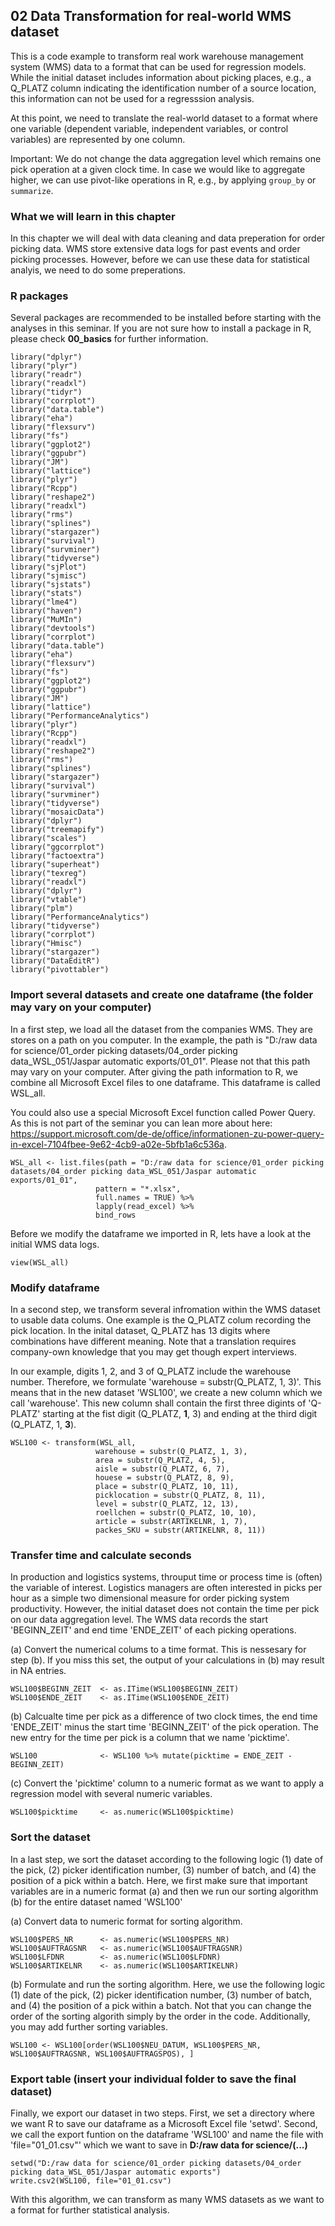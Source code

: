 ## 02 Data Transformation for real-world WMS dataset

This is a code example to transform real work warehouse management system (WMS) data to a format that can be used for regression models. While the initial dataset includes information about picking places, e.g., a Q_PLATZ column indicating the identification number of a source location, this information can not be used for a regresssion analysis.

At this point, we need to translate the real-world dataset to a format where one variable (dependent variable, independent variables, or control variables) are represented by one column. 

Important: We do not change the data aggregation level which remains one pick operation at a given clock time. In case we would like to aggregate higher, we can use  pivot-like operations in R, e.g., by applying `group_by` or `summarize`.

### What we will learn in this chapter

In this chapter we will deal with data cleaning and data preperation for order picking data. WMS store extensive data logs for past events and order picking processes. However, before we can use these data for statistical analyis, we need to do some preperations.


### R packages

Several packages are recommended to be installed before starting with the analyses in this seminar. If you are not sure how to install a package in R, please check **00_basics** for further information.

```
library("dplyr")                                                
library("plyr")                                                 
library("readr")  
library("readxl")
library("tidyr")
library("corrplot")
library("data.table")
library("eha")
library("flexsurv")
library("fs")
library("ggplot2")
library("ggpubr")
library("JM")
library("lattice")
library("plyr")
library("Rcpp")
library("reshape2")
library("readxl")
library("rms")
library("splines")
library("stargazer")
library("survival")
library("survminer")
library("tidyverse")
library("sjPlot")
library("sjmisc")
library("sjstats")
library("stats")
library("lme4")
library("haven")
library("MuMIn")
library("devtools")
library("corrplot")
library("data.table")
library("eha")
library("flexsurv")
library("fs")
library("ggplot2")
library("ggpubr")
library("JM")
library("lattice")
library("PerformanceAnalytics")
library("plyr")
library("Rcpp")
library("readxl")
library("reshape2")
library("rms")
library("splines")
library("stargazer")
library("survival")
library("survminer")
library("tidyverse")
library("mosaicData")
library("dplyr")
library("treemapify")
library("scales")
library("ggcorrplot")
library("factoextra")
library("superheat")
library("texreg")
library("readxl")
library("dplyr")
library("vtable")
library("plm")
library("PerformanceAnalytics")
library("tidyverse")
library("corrplot")
library("Hmisc")
library("stargazer")
library("DataEditR")
library("pivottabler")
```

### Import several datasets and create one dataframe (the folder may vary on your computer)
In a first step, we load all the dataset from the companies WMS. They are stores on a path on you computer. In the example, the path is "D:/raw data for science/01_order picking datasets/04_order picking data_WSL_051/Jaspar automatic exports/01_01". Please not that this path may vary on your computer. After giving the path information to R, we combine all Microsoft Excel files to one dataframe. This dataframe is called WSL_all.

You could also use a special Microsoft Excel function called Power Query. As this is not part of the seminar you can lean more about here: https://support.microsoft.com/de-de/office/informationen-zu-power-query-in-excel-7104fbee-9e62-4cb9-a02e-5bfb1a6c536a.

```
WSL_all <- list.files(path = "D:/raw data for science/01_order picking datasets/04_order picking data_WSL_051/Jaspar automatic exports/01_01",    
                   pattern = "*.xlsx",
                   full.names = TRUE) %>% 
                   lapply(read_excel) %>%                                           
                   bind_rows  
```

Before we modify the dataframe we imported in R, lets have a look at the initial WMS data logs.

```
view(WSL_all)
```

### Modify dataframe
In a second step, we transform several infromation within the WMS dataset to usable data colums. One example is the Q_PLATZ colum recording the pick location. In the inital dataset, Q_PLATZ has 13 digits where combinations have different meaning. Note that a translation requires company-own knowledge that you may get though expert interviews. 

In our example, digits 1, 2, and 3 of Q_PLATZ include the warehouse number. Therefore, we formulate 'warehouse = substr(Q_PLATZ, 1, 3)'. This means that in the new dataset 'WSL100', we create a new column which we call 'warehouse'. This new column shall contain the first three digints of 'Q-PLATZ' starting at the fist digit (Q_PLATZ, **1**, 3) and ending at the third digit (Q_PLATZ, 1, **3**).

```
WSL100 <- transform(WSL_all, 
                   warehouse = substr(Q_PLATZ, 1, 3), 
                   area = substr(Q_PLATZ, 4, 5), 
                   aisle = substr(Q_PLATZ, 6, 7),
                   houese = substr(Q_PLATZ, 8, 9),
                   place = substr(Q_PLATZ, 10, 11),
                   picklocation = substr(Q_PLATZ, 8, 11),
                   level = substr(Q_PLATZ, 12, 13),
                   roellchen = substr(Q_PLATZ, 10, 10),
                   article = substr(ARTIKELNR, 1, 7),
                   packes_SKU = substr(ARTIKELNR, 8, 11))
```

### Transfer time and calculate seconds
In production and logistics systems, throuput time or process time is (often) the variable of interest. Logistics managers are often interested in picks per hour as a simple two dimensional measure for order picking system productivity. However, the initial dataset does not contain the time per pick on our data aggregation level. The WMS data records the start 'BEGINN_ZEIT' and end time 'ENDE_ZEIT' of each picking operations. 

(a) Convert the numerical colums to a time format. This is nessesary for step (b). If you miss this set, the output of your calculations in (b) may result in NA entries. 
```
WSL100$BEGINN_ZEIT  <- as.ITime(WSL100$BEGINN_ZEIT)
WSL100$ENDE_ZEIT    <- as.ITime(WSL100$ENDE_ZEIT)
```

(b) Calcualte time per pick as a difference of two clock times, the end time 'ENDE_ZEIT' minus the start time 'BEGINN_ZEIT' of the pick operation. The new entry for the time per pick is a column that we name 'picktime'.
```
WSL100              <- WSL100 %>% mutate(picktime = ENDE_ZEIT - BEGINN_ZEIT)
```

(c) Convert the 'picktime' column to a numeric format as we want to apply a regression model with several numeric variables.
```
WSL100$picktime     <- as.numeric(WSL100$picktime)
```


### Sort the dataset
In a last step, we sort the dataset according to the following logic (1) date of the pick, (2) picker identification number, (3) number of batch, and (4) the position of a pick within a batch. Here, we first make sure that important variables are in a numeric format (a) and then we run our sorting algorithm (b) for the entire dataset named 'WSL100'

(a) Convert data to numeric format for sorting algorithm.
```
WSL100$PERS_NR      <- as.numeric(WSL100$PERS_NR)
WSL100$AUFTRAGSNR   <- as.numeric(WSL100$AUFTRAGSNR)
WSL100$LFDNR        <- as.numeric(WSL100$LFDNR)
WSL100$ARTIKELNR    <- as.numeric(WSL100$ARTIKELNR)
```

(b) Formulate and run the sorting algorithm. Here, we use the following logic (1) date of the pick, (2) picker identification number, (3) number of batch, and (4) the position of a pick within a batch. Not that you can change the order of the sorting algorith simply by the order in the code. Additionally, you may add further sorting variables.

```
WSL100 <- WSL100[order(WSL100$NEU_DATUM, WSL100$PERS_NR, WSL100$AUFTRAGSNR, WSL100$AUFTRAGSPOS), ]
```

### Export table (insert your individual folder to save the final dataset)
Finally, we export our dataset in two steps. First, we set a directory where we want R to save our dataframe as a Microsoft Excel file 'setwd'. Second, we call the export funtion on the dataframe 'WSL100' and name the file with 'file="01_01.csv"' which we want to save in **D:/raw data for science/(...)** 

```
setwd("D:/raw data for science/01_order picking datasets/04_order picking data_WSL_051/Jaspar automatic exports")
write.csv2(WSL100, file="01_01.csv")
```

With this algorithm, we can transform as many WMS datasets as we want to a format for further statistical analysis.
